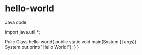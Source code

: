 # hello-world
Java code:

import java.util.*;

Pulic Class hello-world{
public static void main(System [] args){
System.out.print("Hello World!");
}
}
